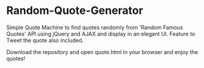 # Random-Quote-Generator
Simple Quote Machine to find quotes randomly from 'Random Famous Quotes' API using jQuery and AJAX and display in an elegant UI. Feature to Tweet the quote also included.

Download the repository and open quote.html in your browser and enjoy the quotes!
